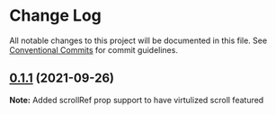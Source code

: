 # Change Log

All notable changes to this project will be documented in this file.
See [Conventional Commits](https://conventionalcommits.org) for commit guidelines.

## [0.1.1](https://github.com/deepecom/deepui/compare/@deepui/table@0.1.0...@deepui/table@0.1.1) (2021-09-26)

**Note:** Added scrollRef prop support to have virtulized scroll featured
